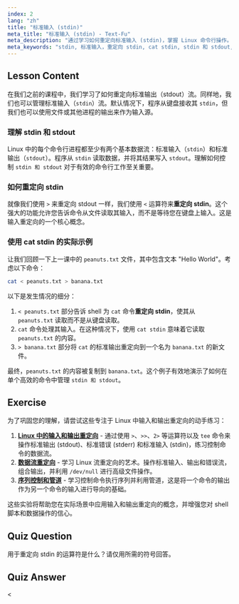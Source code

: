 ```yaml
---
index: 2
lang: "zh"
title: "标准输入 (stdin)"
meta_title: "标准输入 (stdin) - Text-Fu"
meta_description: "通过学习如何重定向标准输入 (stdin)，掌握 Linux 命令行操作。本指南涵盖 stdin 与 stdout 的关系、使用 '<' 运算符，以及如 'cat stdin' 等实用示例，以有效管理数据流。"
meta_keywords: "stdin, 标准输入，重定向 stdin, cat stdin, stdin 和 stdout, Linux 重定向，命令行，输入流"
---
```


## Lesson Content

在我们之前的课程中，我们学习了如何重定向标准输出（stdout）流。同样地，我们也可以管理标准输入（`stdin`）流。默认情况下，程序从键盘接收其 `stdin`，但我们也可以使用文件或其他进程的输出来作为输入源。

### 理解 stdin 和 stdout

Linux 中的每个命令行进程都至少有两个基本数据流：标准输入（`stdin`）和标准输出（`stdout`）。程序从 `stdin` 读取数据，并将其结果写入 `stdout`。理解如何控制 `stdin 和 stdout` 对于有效的命令行工作至关重要。

### 如何重定向 stdin

就像我们使用 `>` 来重定向 stdout 一样，我们使用 `<` 运算符来**重定向 stdin**。这个强大的功能允许您告诉命令从文件读取其输入，而不是等待您在键盘上输入。这是输入重定向的一个核心概念。

### 使用 cat stdin 的实际示例

让我们回顾一下上一课中的 `peanuts.txt` 文件，其中包含文本 "Hello World"。考虑以下命令：

```bash
cat < peanuts.txt > banana.txt
```

以下是发生情况的细分：

1.  `< peanuts.txt` 部分告诉 shell 为 `cat` 命令**重定向 stdin**，使其从 `peanuts.txt` 读取而不是从键盘读取。
2.  `cat` 命令处理其输入。在这种情况下，使用 `cat stdin` 意味着它读取 `peanuts.txt` 的内容。
3.  `> banana.txt` 部分将 `cat` 的标准输出重定向到一个名为 `banana.txt` 的新文件。

最终，`peanuts.txt` 的内容被复制到 `banana.txt`。这个例子有效地演示了如何在单个高效的命令中管理 `stdin 和 stdout`。

## Exercise

为了巩固您的理解，请尝试这些专注于 Linux 中输入和输出重定向的动手练习：

1.  **[Linux 中的输入和输出重定向](https://labex.io/zh/labs/comptia-redirecting-input-and-output-in-linux-590840)** - 通过使用 `>`、`>>`、`2>` 等运算符以及 `tee` 命令来操作标准输出 (stdout)、标准错误 (stderr) 和标准输入 (stdin)，练习控制命令的数据流。
2.  **[数据流重定向](https://labex.io/zh/labs/linux-data-stream-redirection-17995)** - 学习 Linux 流重定向的艺术。操作标准输入、输出和错误流，组合输出，并利用 `/dev/null` 进行高级文件操作。
3.  **[序列控制和管道](https://labex.io/zh/labs/linux-sequence-control-and-pipeline-17994)** - 学习控制命令执行序列并利用管道，这是将一个命令的输出作为另一个命令的输入进行导向的基础。

这些实验将帮助您在实际场景中应用输入和输出重定向的概念，并增强您对 shell 脚本和数据操作的信心。

## Quiz Question

用于重定向 stdin 的运算符是什么？请仅用所需的符号回答。

## Quiz Answer

<

